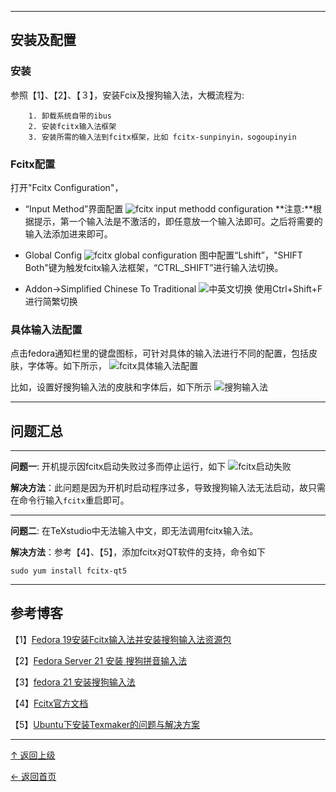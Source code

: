
---
## 安装及配置
### 安装
参照【1】、【2】、【３】，安装Fcix及搜狗输入法，大概流程为:

        1. 卸载系统自带的ibus
        2. 安装fcitx输入法框架
        3. 安装所需的输入法到fcitx框架，比如 fcitx-sunpinyin，sogoupinyin


### Fcitx配置
打开"Fcitx Configuration"，

+ “Input Method”界面配置
![fcitx input methodd configuration](http://img.blog.csdn.net/20160205133656975)
**注意:**根据提示，第一个输入法是不激活的，即任意放一个输入法即可。之后将需要的输入法添加进来即可。

+ Global Config
![fcitx global configuration](http://img.blog.csdn.net/20160205140334411)
图中配置“Lshift”，"SHIFT Both"键为触发fcitx输入法框架，“CTRL_SHIFT”进行输入法切换。

+ Addon->Simplified Chinese To Traditional
![中英文切换](http://img.blog.csdn.net/20160205144349293)
使用Ctrl+Shift+F进行简繁切换


### 具体输入法配置
点击fedora通知栏里的键盘图标，可针对具体的输入法进行不同的配置，包括皮肤，字体等。如下所示，
![fcitx具体输入法配置](http://img.blog.csdn.net/20160205142508487)

比如，设置好搜狗输入法的皮肤和字体后，如下所示
![搜狗输入法](http://img.blog.csdn.net/20160205143255607)


---
## 问题汇总

---
**问题一**: 开机提示因fcitx启动失败过多而停止运行，如下
![fcitx启动失败](http://img.blog.csdn.net/20160131102523295)

**解决方法**：此问题是因为开机时启动程序过多，导致搜狗输入法无法启动，故只需在命令行输入`fcitx`重启即可。

---
**问题二**: 在TeXstudio中无法输入中文，即无法调用fcitx输入法。

**解决方法**：参考【4】、【5】，添加fcitx对QT软件的支持，命令如下

```
sudo yum install fcitx-qt5
```

---
## 参考博客
【1】[Fedora 19安装Fcitx输入法并安装搜狗输入法资源包](http://www.hiadmin.org/linux/fedora19-fcitx)

【2】[Fedora Server 21 安装 搜狗拼音输入法](http://www.cnblogs.com/mawanglin2008/p/4320669.html)

【3】[fedora 21 安装搜狗输入法 ](http://blog.csdn.net/wmzy1067111110/article/details/46605121)

【4】[Fcitx官方文档](https://wiki.archlinux.org/index.php/Fcitx_%28%E7%AE%80%E4%BD%93%E4%B8%AD%E6%96%87%29#fcitx-sogoupinyin_.E5.8D.A1.E6.AD.BB.E3.80.81.E8.81.94.E6.83.B3.E5.A4.B1.E8.B4.A5)

【5】[Ubuntu下安装Texmaker的问题与解决方案]( http://blog.csdn.net/bendanban/article/details/23336155 )


----
[↑ 返回上级](https://github.com/asin929/linux-software/blob/master/Office-Application/Office-Application.md)

[← 返回首页](https://github.com/asin929/linux-software)
